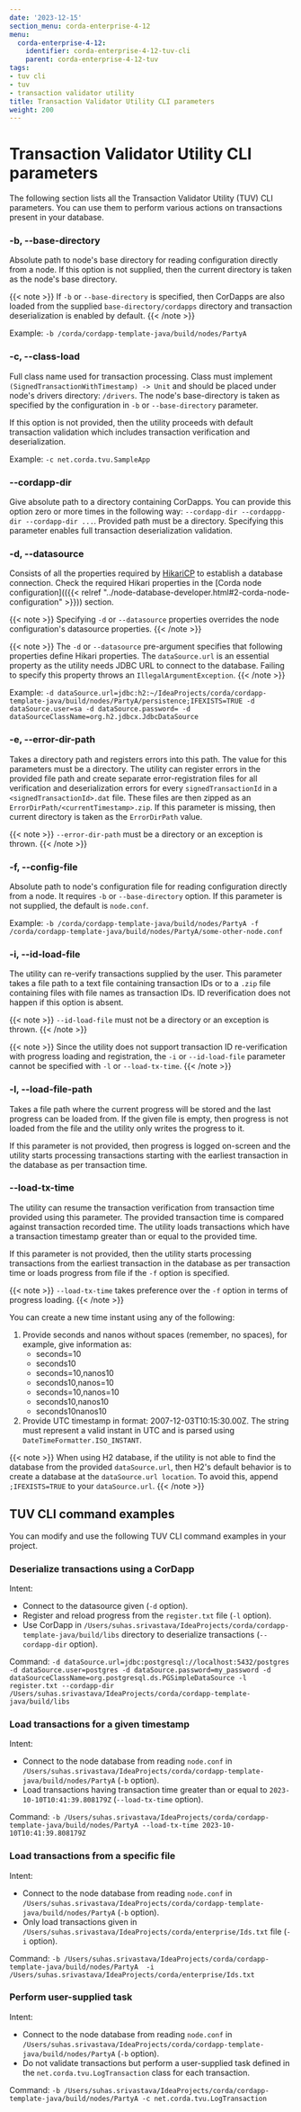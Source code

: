 ```yaml
---
date: '2023-12-15'
section_menu: corda-enterprise-4-12
menu:
  corda-enterprise-4-12:
    identifier: corda-enterprise-4-12-tuv-cli
    parent: corda-enterprise-4-12-tuv
tags:
- tuv cli
- tuv
- transaction validator utility
title: Transaction Validator Utility CLI parameters
weight: 200
---
```


# Transaction Validator Utility CLI parameters

The following section lists all the Transaction Validator Utility (TUV) CLI parameters. You can use them to perform various actions on transactions present in your database.

### -b, --base-directory

Absolute path to node's base directory for reading configuration directly from a node. If this option is not supplied, then the current directory is taken as the node's base directory.

{{< note >}}
If `-b` or `--base-directory` is specified, then CorDapps are also loaded from the supplied `base-directory/cordapps` directory and transaction deserialization is enabled by default.
{{< /note >}}

Example: `-b /corda/cordapp-template-java/build/nodes/PartyA`

### -c, --class-load

Full class name used for transaction processing. Class must implement `(SignedTransactionWithTimestamp) -> Unit` and should be placed under node's drivers directory: `/drivers`. The node's base-directory is taken as specified by the configuration in `-b` or `--base-directory` parameter.

If this option is not provided, then the utility proceeds with default transaction validation which includes transaction verification and deserialization.

Example: `-c net.corda.tvu.SampleApp`

### --cordapp-dir

Give absolute path to a directory containing CorDapps. You can provide this option zero or more times in the following way: `--cordapp-dir --cordappp-dir --cordapp-dir ...`. Provided path must be a directory. Specifying this parameter enables full transaction deserialization validation.

### -d, --datasource

Consists of all the properties required by [HikariCP](https://github.com/brettwooldridge/HikariCP) to establish a database connection. Check the required Hikari properties in the [Corda node configuration](({{< relref "../node-database-developer.html#2-corda-node-configuration" >}})) section.

{{< note >}}
Specifying `-d` or `--datasource` properties overrides the node configuration's datasource properties.
{{< /note >}}

{{< note >}}
The `-d` or `--datasource` pre-argument specifies that following properties define Hikari properties. The `dataSource.url` is an essential property as the utility needs JDBC URL to connect to the database. Failing to specify this property throws an `IllegalArgumentException`.
{{< /note >}}

Example: `-d dataSource.url=jdbc:h2:~/IdeaProjects/corda/cordapp-template-java/build/nodes/PartyA/persistence;IFEXISTS=TRUE -d  dataSource.user=sa -d dataSource.password= -d dataSourceClassName=org.h2.jdbcx.JdbcDataSource`

### -e, --error-dir-path

Takes a directory path and registers errors into this path. The value for this parameters must be a directory. The utility can register errors in the provided file path and create separate error-registration files for all verification and deserialization errors for every `signedTransactionId` in a `<signedTransactionId>.dat` file. These files are then zipped as an `ErrorDirPath/<currentTimestamp>.zip`. If this parameter is missing, then current directory is taken as the `ErrorDirPath` value.

{{< note >}}
`--error-dir-path` must be a directory or an exception is thrown.
{{< /note >}}

### -f, --config-file

Absolute path to node's configuration file for reading configuration directly from a node. It requires `-b` or `--base-directory` option. If this parameter is not supplied, the default is `node.conf`.

Example: `-b /corda/cordapp-template-java/build/nodes/PartyA -f /corda/cordapp-template-java/build/nodes/PartyA/some-other-node.conf`

### -i, --id-load-file

The utility can re-verify transactions supplied by the user. This parameter takes a file path to a text file containing transaction IDs or to a `.zip` file containing files with file names as transaction IDs. ID reverification does not happen if this option is absent.

{{< note >}}
`--id-load-file` must not be a directory or an exception is thrown.
{{< /note >}}

{{< note >}}
Since the utility does not support transaction ID re-verification with progress loading and registration, the `-i` or `--id-load-file` parameter cannot be specified with `-l` or `--load-tx-time`.
{{< /note >}}

### -l, --load-file-path

Takes a file path where the current progress will be stored and the last progress can be loaded from. If the given file is empty, then progress is not loaded from the file and the utility only writes the progress to it.

If this parameter is not provided, then progress is logged on-screen and the utility starts processing transactions starting with the earliest transaction in the database as per transaction time.

### --load-tx-time

The utility can resume the transaction verification from transaction time provided using this parameter. The provided transaction time is compared against transaction recorded time. The utility loads transactions which have a transaction timestamp greater than or equal to the provided time.

If this parameter is not provided, then the utility starts processing transactions from the earliest transaction in the database as per transaction time or loads progress from file if the `-f` option is specified.

{{< note >}}
`--load-tx-time` takes preference over the `-f` option in terms of progress loading.
{{< /note >}}

You can create a new time instant using any of the following:

1. Provide seconds and nanos without spaces (remember, no spaces), for example, give information as:
    * seconds=10
    * seconds10
    * seconds=10,nanos10
    * seconds10,nanos=10
    * seconds=10,nanos=10
    * seconds10,nanos10
    * seconds10nanos10
2. Provide UTC timestamp in format: 2007-12-03T10:15:30.00Z. The string must represent a valid instant in UTC and is parsed using `DateTimeFormatter.ISO_INSTANT`.

{{< note >}}
When using H2 database, if the utility is not able to find the database from the provided `dataSource.url`, then H2's default behavior is to create a database at the `dataSource.url location`. To avoid this, append `;IFEXISTS=TRUE` to your `dataSource.url`.
{{< /note >}}


## TUV CLI command examples

You can modify and use the following TUV CLI command examples in your project.

### Deserialize transactions using a CorDapp

Intent:
* Connect to the datasource given (`-d` option).
* Register and reload progress from the `register.txt` file (`-l` option).
* Use CorDapp in `/Users/suhas.srivastava/IdeaProjects/corda/cordapp-template-java/build/libs` directory to deserialize transactions (`--cordapp-dir` option).

Command: `-d dataSource.url=jdbc:postgresql://localhost:5432/postgres -d dataSource.user=postgres -d dataSource.password=my_password -d dataSourceClassName=org.postgresql.ds.PGSimpleDataSource -l register.txt --cordapp-dir /Users/suhas.srivastava/IdeaProjects/corda/cordapp-template-java/build/libs`

### Load transactions for a given timestamp

Intent:
* Connect to the node database from reading `node.conf` in `/Users/suhas.srivastava/IdeaProjects/corda/cordapp-template-java/build/nodes/PartyA` (`-b` option).
* Load transactions having transaction time greater than or equal to `2023-10-10T10:41:39.808179Z` (`--load-tx-time` option).

Command: `-b /Users/suhas.srivastava/IdeaProjects/corda/cordapp-template-java/build/nodes/PartyA --load-tx-time 2023-10-10T10:41:39.808179Z`

### Load transactions from a specific file

Intent:
* Connect to the node database from reading `node.conf` in `/Users/suhas.srivastava/IdeaProjects/corda/cordapp-template-java/build/nodes/PartyA` (`-b` option).
* Only load transactions given in `/Users/suhas.srivastava/IdeaProjects/corda/enterprise/Ids.txt` file (`-i` option).

Command: `-b /Users/suhas.srivastava/IdeaProjects/corda/cordapp-template-java/build/nodes/PartyA  -i /Users/suhas.srivastava/IdeaProjects/corda/enterprise/Ids.txt`

### Perform user-supplied task

Intent:
* Connect to the node database from reading `node.conf` in `/Users/suhas.srivastava/IdeaProjects/corda/cordapp-template-java/build/nodes/PartyA` (`-b` option).
* Do not validate transactions but perform a user-supplied task defined in the `net.corda.tvu.LogTransaction` class for each transaction.

Command: `-b /Users/suhas.srivastava/IdeaProjects/corda/cordapp-template-java/build/nodes/PartyA -c net.corda.tvu.LogTransaction`
